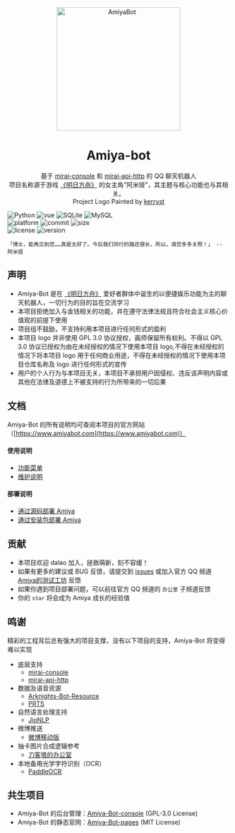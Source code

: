 <!-- projectInfo  -->
<div align="center">
    <img alt="AmiyaBot" src="https://i0.hdslb.com/bfs/album/9dda3f738e0745014f2e878b8f0a4a21f341d877.png" width=280 height=280/>

# Amiya-bot

基于 [mirai-console](https://github.com/mamoe/mirai-console)
和 [mirai-api-http](https://github.com/project-mirai/mirai-api-http) 的 QQ 聊天机器人<br>
项目名称源于游戏 [《明日方舟》](https://ak.hypergryph.com/) 的女主角"阿米娅"，其主题与核心功能也与其相关。<br>
Project Logo Painted by [kerryst](http://space.bilibili.com/8368479/)

</div>
<!-- projectInfo end -->


<div>
    <img alt="Python" src="https://img.shields.io/badge/Python-3.8-%233776AB?logo=python&logoColor=white">
    <img alt="vue" src="https://img.shields.io/badge/vue-2.0-%234FC08D?logo=vue.js&logoColor=white">
    <img alt="SQLite" src="https://img.shields.io/badge/SQLite-^3.24-%23003B57?logo=SQLite&logoColor=white">
    <img alt="MySQL" src="https://img.shields.io/badge/MySQL-^5.0-%231b4d6d?logo=MySQL&logoColor=white"><br>
    <img alt="platform" src="https://img.shields.io/badge/platform-windows%20%7C%20macos%20%7C%20ubuntu-blueviolet">
    <img alt="commit" src="https://img.shields.io/github/commit-activity/m/AmiyaBot/Amiya-Bot?color=%23ff69b4">
    <img alt="size" src="https://img.shields.io/github/repo-size/AmiyaBot/Amiya-Bot?color=%23ffeb3b"><br>
    <img alt="license" src="https://img.shields.io/badge/license-GPL-green">
    <img alt="version" src="https://img.shields.io/badge/version-5.0-orange">
</div>

    「博士，能再见到您……真是太好了。今后我们同行的路还很长，所以，请您多多关照！」 -- 阿米娅

## 声明

- Amiya-Bot 是在 [《明日方舟》](https://ak.hypergryph.com/) 爱好者群体中诞生的以便捷娱乐功能为主的聊天机器人，一切行为的目的旨在交流学习
- 本项目拒绝加入与金钱相关的功能，并在遵守法律法规且符合社会主义核心价值观的前提下使用
- 项目组不鼓励，不支持利用本项目进行任何形式的盈利
- 本项目 logo 并非使用 GPL 3.0 协议授权，画师保留所有权利。不得以 GPL 3.0 协议已授权为由在未经授权的情况下使用本项目 logo,不得在未经授权的情况下将本项目 logo
  用于任何商业用途，不得在未经授权的情况下使用本项目仓库名称及 logo 进行任何形式的宣传
- 用户的个人行为与本项目无关，本项目不承担用户因侵权、违反该声明内容或其他在法律及道德上不被支持的行为所带来的一切后果

## 文档

Amiya-Bot 的所有说明均可查阅本项目的官方网站（[https://www.amiyabot.com](https://www.amiyabot.com)）

#### 使用说明

- [功能菜单](https://www.amiyabot.com/blog/function.html)
- [维护说明](https://www.amiyabot.com/docs/maintain.html)

#### 部署说明

- [通过源码部署 Amiya](https://www.amiyabot.com/docs/deployByCode.html)
- [通过安装包部署 Amiya](https://www.amiyabot.com/docs/deployByExe.html)

## 贡献

- 本项目欢迎 dalao 加入，拯救萌新，刻不容缓！
- 如果有更多的建议或 BUG 反馈，请提交到 [issues](../../issues) 或加入官方 QQ 频道 [Amiya的测试工坊](https://qun.qq.com/qqweb/qunpro/share?_wv=3&_wwv=128&appChannel=share&inviteCode=1W4sJux&appChannel=share&businessType=9&from=181074&biz=ka&shareSource=5) 反馈
- 如果你遇到项目部署问题，可以前往官方 QQ 频道的 `办公室` 子频道反馈
- 你的 `star` 将会成为 Amiya 成长的经验值

## 鸣谢

精彩的工程背后总有强大的项目支撑，没有以下项目的支持，Amiya-Bot 将变得难以实现

- 底层支持
    - [mirai-console](https://github.com/mamoe/mirai-console)
    - [mirai-api-http](https://github.com/project-mirai/mirai-api-http)
- 数据及语音资源
    - [Arknights-Bot-Resource](https://github.com/yuanyan3060/Arknights-Bot-Resource)
    - [PRTS](http://prts.wiki/)
- 自然语言处理支持
    - [JioNLP](https://github.com/dongrixinyu/JioNLP)
- 微博推送
    - [微博移动版](https://m.weibo.cn)
- 抽卡图片合成逻辑参考
    - [刀客塔的办公室](https://github.com/Rominwolf/doctors_office)
- 本地备用光学字符识别（OCR）
    - [PaddleOCR](https://github.com/PaddlePaddle/PaddleOCR)

## 共生项目

- Amiya-Bot 的后台管理：[Amiya-Bot-console](https://github.com/AmiyaBot/Amiya-Bot-console) (GPL-3.0 License)
- Amiya-Bot 的静态官网：[Amiya-Bot-pages](https://github.com/AmiyaBot/Amiya-Bot-pages) (MIT License)
